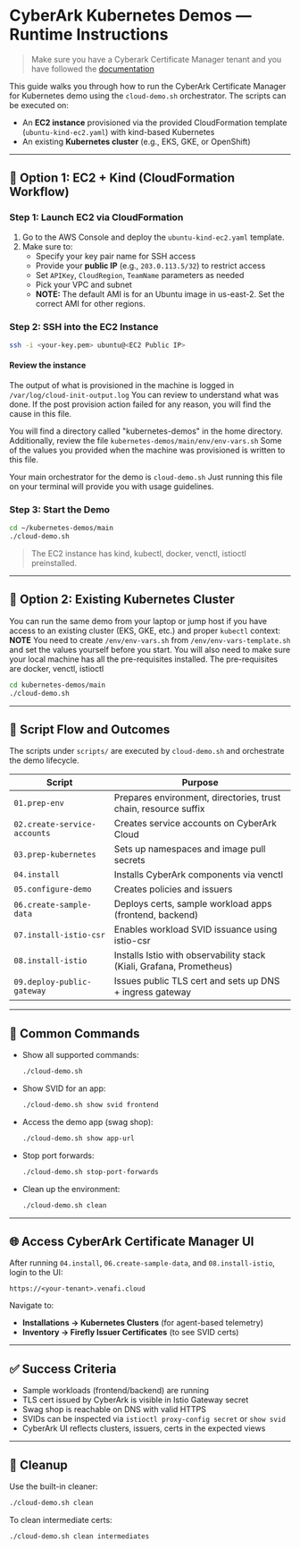 # CyberArk Kubernetes Demos — Runtime Instructions

> Make sure you have a Cyberark Certificate Manager tenant and you have followed the [documentation][def]

This guide walks you through how to run the CyberArk Certificate Manager for Kubernetes demo using the `cloud-demo.sh` orchestrator. The scripts can be executed on:

- An **EC2 instance** provisioned via the provided CloudFormation template (`ubuntu-kind-ec2.yaml`) with kind-based Kubernetes
- An existing **Kubernetes cluster** (e.g., EKS, GKE, or OpenShift)

---

## 🚀 Option 1: EC2 + Kind (CloudFormation Workflow)

### Step 1: Launch EC2 via CloudFormation

1. Go to the AWS Console and deploy the `ubuntu-kind-ec2.yaml` template.
2. Make sure to:
   - Specify your key pair name for SSH access
   - Provide your **public IP** (e.g., `203.0.113.5/32`) to restrict access
   - Set `APIKey`, `CloudRegion`, `TeamName` parameters as needed
   - Pick your VPC and subnet
   - **NOTE:** The default AMI is for an Ubuntu image in us-east-2. Set the correct AMI for other regions.

### Step 2: SSH into the EC2 Instance

```sh
ssh -i <your-key.pem> ubuntu@<EC2 Public IP>
```

#### Review the instance 
The output of what is provisioned in the machine is logged in `/var/log/cloud-init-output.log` You can review to understand what was done. If the post provision action failed for any reason, you will find the cause in this file. 

You will find a directory called "kubernetes-demos" in the home directory. 
Additionally, review the file `kubernetes-demos/main/env/env-vars.sh` Some of the values you provided when the machine was provisioned is written to this file. 

Your main orchestrator for the demo is `cloud-demo.sh` Just running this file on your terminal will provide you with usage guidelines. 


### Step 3: Start the Demo

```sh
cd ~/kubernetes-demos/main
./cloud-demo.sh
```

> The EC2 instance has kind, kubectl, docker, venctl, istioctl preinstalled.

---

## 🔁 Option 2: Existing Kubernetes Cluster

You can run the same demo from your laptop or jump host if you have access to an existing cluster (EKS, GKE, etc.) and proper `kubectl` context:
**NOTE** You need to create `/env/env-vars.sh` from `/env/env-vars-template.sh` and set the values yourself before you start. You will also need to make sure your local machine has all the pre-requisites installed. The pre-requisites are docker, venctl, istioctl 


```sh
cd kubernetes-demos/main
./cloud-demo.sh
```

---

## 📜 Script Flow and Outcomes

The scripts under `scripts/` are executed by `cloud-demo.sh` and orchestrate the demo lifecycle.

| Script                        | Purpose                                                                |
|------------------------------|-------------------------------------------------------------------------|
| `01.prep-env`                | Prepares environment, directories, trust chain, resource suffix         |
| `02.create-service-accounts` | Creates service accounts on CyberArk Cloud                              |
| `03.prep-kubernetes`         | Sets up namespaces and image pull secrets                               |
| `04.install`                 | Installs CyberArk components via venctl                                 |
| `05.configure-demo`          | Creates policies and issuers                                            |
| `06.create-sample-data`      | Deploys certs, sample workload apps (frontend, backend)                 |
| `07.install-istio-csr`       | Enables workload SVID issuance using istio-csr                          |
| `08.install-istio`           | Installs Istio with observability stack (Kiali, Grafana, Prometheus)    |
| `09.deploy-public-gateway`   | Issues public TLS cert and sets up DNS + ingress gateway                |

---

## 🧭 Common Commands

- Show all supported commands:
  ```sh
  ./cloud-demo.sh
  ```

- Show SVID for an app:
  ```sh
  ./cloud-demo.sh show svid frontend
  ```

- Access the demo app (swag shop):
  ```sh
  ./cloud-demo.sh show app-url
  ```

- Stop port forwards:
  ```sh
  ./cloud-demo.sh stop-port-forwards
  ```

- Clean up the environment:
  ```sh
  ./cloud-demo.sh clean
  ```

---

## 🌐 Access CyberArk Certificate Manager UI

After running `04.install`, `06.create-sample-data`, and `08.install-istio`, login to the UI:

```
https://<your-tenant>.venafi.cloud
```

Navigate to:

- **Installations → Kubernetes Clusters** (for agent-based telemetry)
- **Inventory → Firefly Issuer Certificates** (to see SVID certs)

---

## ✅ Success Criteria

- Sample workloads (frontend/backend) are running
- TLS cert issued by CyberArk is visible in Istio Gateway secret
- Swag shop is reachable on DNS with valid HTTPS
- SVIDs can be inspected via `istioctl proxy-config secret` or `show svid`
- CyberArk UI reflects clusters, issuers, certs in the expected views

---

## 🧹 Cleanup

Use the built-in cleaner:

```sh
./cloud-demo.sh clean
```

To clean intermediate certs:

```sh
./cloud-demo.sh clean intermediates
```

[def]: README.md